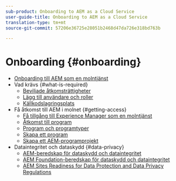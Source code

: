 ```yaml
---
sub-product: Onboarding to AEM as a Cloud Service
user-guide-title: Onboarding to AEM as a Cloud Service
translation-type: tm+mt
source-git-commit: 57206e36725e28051b2468d47da726e318bd763b

---
```



# Onboarding {#onboarding}

+ [Onboarding till AEM som en molntjänst](/help/onboarding/home.md)
+ Vad krävs {#what-is-required}
   + [Beviljade åtkomsträttigheter](what-is-required/access-rights-granted.md)
   + [Lägg till användare och roller](what-is-required/add-users-roles.md)
   + [Källkodslagringsplats](what-is-required/source-code-repository.md)
+ Få åtkomst till AEM i molnet {#getting-access}
   + [Få tillgång till Experience Manager som en molntjänst](getting-access-to-aem-in-cloud/navigation.md)
   + [Åtkomst till program](getting-access-to-aem-in-cloud/first-time-login.md)
   + [Program och programtyper](getting-access-to-aem-in-cloud/understand-program-types.md)
   + [Skapa ett program](getting-access-to-aem-in-cloud/creating-a-program.md)
   + [Skapa ett AEM-programprojekt](getting-access-to-aem-in-cloud/creating-aem-application-project.md)
+ Dataintegritet och dataskydd {#data-privacy}
   + [AEM-beredskap för dataskydd och dataintegritet](data-privacy-and-protection-readiness/aem-readiness.md)
   + [AEM Foundation-beredskap för dataskydd och dataintegritet](data-privacy-and-protection-readiness/foundation-readiness.md)
   + [AEM Sites Readiness for Data Protection and Data Privacy Regulations](data-privacy-and-protection-readiness/sites-readiness.md)
